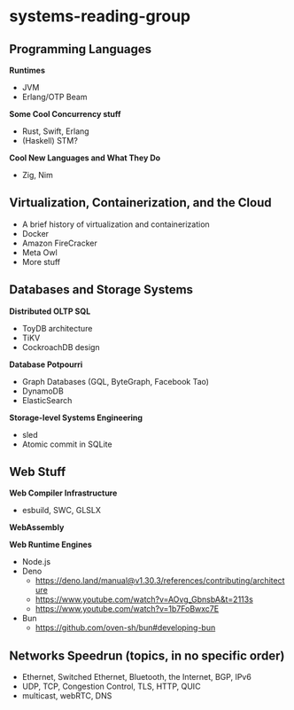 # systems-reading-group

## Programming Languages
**Runtimes**
- JVM
- Erlang/OTP Beam

**Some Cool Concurrency stuff**
- Rust, Swift, Erlang
- (Haskell) STM?

**Cool New Languages and What They Do**
- Zig, Nim


## Virtualization, Containerization, and the Cloud
- A brief history of virtualization and containerization
- Docker
- Amazon FireCracker
- Meta Owl
- More stuff


## Databases and Storage Systems
**Distributed OLTP SQL**
- ToyDB architecture
- TiKV 
- CockroachDB design

**Database Potpourri** 
- Graph Databases (GQL, ByteGraph, Facebook Tao)
- DynamoDB
- ElasticSearch

**Storage-level Systems Engineering**
- sled
- Atomic commit in SQLite


## Web Stuff
**Web Compiler Infrastructure** 
- esbuild, SWC, GLSLX

**WebAssembly**

**Web Runtime Engines**
- Node.js
- Deno
    - https://deno.land/manual@v1.30.3/references/contributing/architecture
    - https://www.youtube.com/watch?v=AOvg_GbnsbA&t=2113s
    - https://www.youtube.com/watch?v=1b7FoBwxc7E
- Bun
    - https://github.com/oven-sh/bun#developing-bun

## Networks Speedrun (topics, in no specific order)
- Ethernet, Switched Ethernet, Bluetooth, the Internet, BGP, IPv6
- UDP, TCP, Congestion Control, TLS, HTTP, QUIC
- multicast, webRTC, DNS
